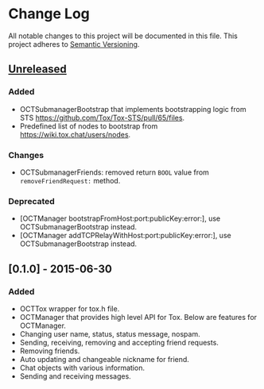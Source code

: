 # Change Log
All notable changes to this project will be documented in this file.
This project adheres to [Semantic Versioning](http://semver.org/).

## [Unreleased][unreleased]
### Added
- OCTSubmanagerBootstrap that implements bootstrapping logic from STS https://github.com/Tox/Tox-STS/pull/65/files.
- Predefined list of nodes to bootstrap from https://wiki.tox.chat/users/nodes.

### Changes
- OCTSubmanagerFriends: removed return `BOOL` value from `removeFriendRequest:` method.

### Deprecated
- [OCTManager bootstrapFromHost:port:publicKey:error:], use OCTSubmanagerBootstrap instead.
- [OCTManager addTCPRelayWithHost:port:publicKey:error:], use OCTSubmanagerBootstrap instead.

## [0.1.0] - 2015-06-30
### Added
- OCTTox wrapper for tox.h file.
- OCTManager that provides high level API for Tox. Below are features for OCTManager.
- Changing user name, status, status message, nospam.
- Sending, receiving, removing and accepting friend requests.
- Removing friends.
- Auto updating and changeable nickname for friend.
- Chat objects with various information.
- Sending and receiving messages.

[unreleased]: https://github.com/Antidote-for-Tox/objcTox/compare/0.1.0...master

